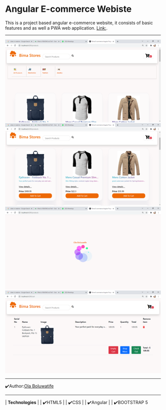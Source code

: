 # Angular E-commerce Webiste
This is a project based angular e-commerce website, it consists of basic features and as well a PWA web application.
[Link:](https://boluwatifee4.github.io/E-commerce-Angular/).

* * *
![demo 1](https://github.com/boluwatifee4/E-commerce-Angular/blob/main/src/assets/demo1.png)
![demo 2](https://github.com/boluwatifee4/E-commerce-Angular/blob/main/src/assets/demo2.png)
![demo 3](https://github.com/boluwatifee4/E-commerce-Angular/blob/main/src/assets/demo3.png)
![demo 4](https://github.com/boluwatifee4/E-commerce-Angular/blob/main/src/assets/demo4.png)


* * *
✔️Author:[Ola Boluwatife](https://www.linkedin.com/in/ola-boluwatife) 
 * * *                                                     
   
 | **Technologies**                                                         |
 |   ✔️HTML5                                                                  |
 |   ✔️CSS                                                                    |
 |   ✔️Angular                                                                |
 |   ✔️BOOTSTRAP 5